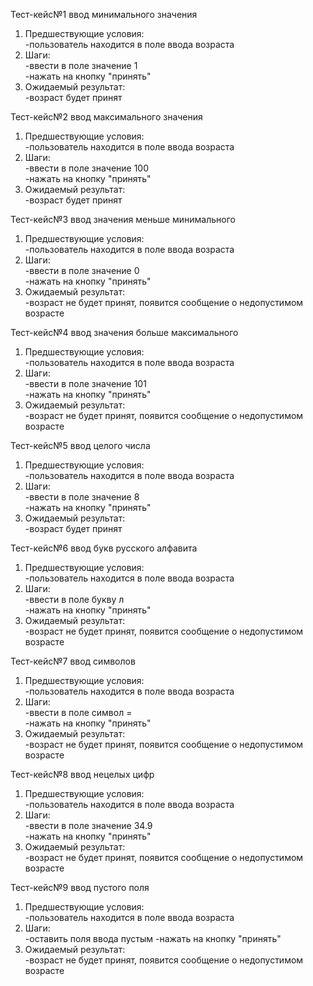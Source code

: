 Тест-кейс№1 ввод минимального значения
1. Предшествующие условия:  
-пользователь находится в поле ввода возраста
2. Шаги:  
-ввести в поле значение 1  
-нажать на кнопку "принять"
3. Ожидаемый результат:   
-возраст будет принят

Тест-кейс№2 ввод максимального значения
1. Предшествующие условия:  
-пользователь находится в поле ввода возраста
2. Шаги:  
-ввести в поле значение 100  
-нажать на кнопку "принять"
3. Ожидаемый результат:  
-возраст будет принят

Тест-кейс№3 ввод значения меньше минимального 
1. Предшествующие условия:  
-пользователь находится в поле ввода возраста
2. Шаги:  
-ввести в поле значение 0  
-нажать на кнопку "принять"
3. Ожидаемый результат:  
-возраст не будет принят, появится сообщение о недопустимом возрасте

Тест-кейс№4 ввод значения больше максимального 
1. Предшествующие условия:  
-пользователь находится в поле ввода возраста
2. Шаги:  
-ввести в поле значение 101  
-нажать на кнопку "принять"
3. Ожидаемый результат:  
-возраст не будет принят, появится сообщение о недопустимом возрасте

Тест-кейс№5 ввод целого числа
1. Предшествующие условия:  
-пользователь находится в поле ввода возраста
2. Шаги:  
-ввести в поле значение 8  
-нажать на кнопку "принять"
3. Ожидаемый результат:  
-возраст будет принят

Тест-кейс№6 ввод букв русского алфавита
1. Предшествующие условия:  
-пользователь находится в поле ввода возраста
2. Шаги:  
-ввести в поле букву л  
-нажать на кнопку "принять"
3. Ожидаемый результат:  
-возраст не будет принят, появится сообщение о недопустимом возрасте

Тест-кейс№7 ввод символов
1. Предшествующие условия:  
-пользователь находится в поле ввода возраста
2. Шаги:  
-ввести в поле символ =  
-нажать на кнопку "принять"
3. Ожидаемый результат:  
-возраст не будет принят, появится сообщение о недопустимом возрасте

Тест-кейс№8 ввод нецелых цифр 
1. Предшествующие условия:  
-пользователь находится в поле ввода возраста
2. Шаги:  
-ввести в поле значение 34.9  
-нажать на кнопку "принять"
3. Ожидаемый результат:  
-возраст не будет принят, появится сообщение о недопустимом возрасте

Тест-кейс№9 ввод пустого поля 
1. Предшествующие условия:  
-пользователь находится в поле ввода возраста
2. Шаги:  
-оставить поля ввода пустым 
-нажать на кнопку "принять"
3. Ожидаемый результат:  
-возраст не будет принят, появится сообщение о недопустимом возрасте

